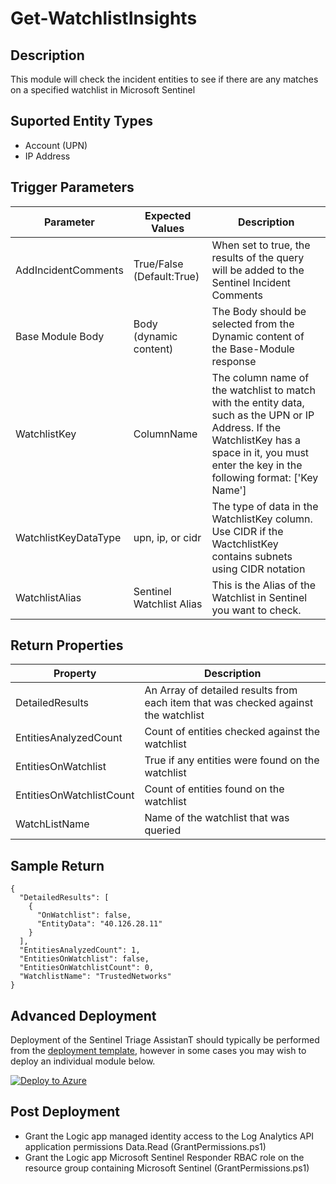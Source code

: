 # Get-WatchlistInsights

## Description
This module will check the incident entities to see if there are any matches on a specified watchlist in Microsoft Sentinel

## Suported Entity Types
* Account (UPN)
* IP Address

## Trigger Parameters

|Parameter|Expected Values|Description|
|---|---|---|
|AddIncidentComments|True/False (Default:True)|When set to true, the results of the query will be added to the Sentinel Incident Comments|
|Base Module Body|Body (dynamic content)|The Body should be selected from the Dynamic content of the Base-Module response|
|WatchlistKey|ColumnName|The column name of the watchlist to match with the entity data, such as the UPN or IP Address.  If the WatchlistKey has a space in it, you must enter the key in the following format: ['Key Name'] |
|WatchlistKeyDataType|upn, ip, or cidr|The type of data in the WatchlistKey column.  Use CIDR if the WactchlistKey contains subnets using CIDR notation|
|WatchlistAlias|Sentinel Watchlist Alias|This is the Alias of the Watchlist in Sentinel you want to check.|

## Return Properties

|Property|Description|
|---|---|
|DetailedResults|An Array of detailed results from each item that was checked against the watchlist|
|EntitiesAnalyzedCount|Count of entities checked against the watchlist|
|EntitiesOnWatchlist|True if any entities were found on the watchlist|
|EntitiesOnWatchlistCount|Count of entities found on the watchlist|
|WatchListName|Name of the watchlist that was queried|


## Sample Return

```
{
  "DetailedResults": [
    {
      "OnWatchlist": false,
      "EntityData": "40.126.28.11"
    }
  ],
  "EntitiesAnalyzedCount": 1,
  "EntitiesOnWatchlist": false,
  "EntitiesOnWatchlistCount": 0,
  "WatchlistName": "TrustedNetworks"
}
```

## Advanced Deployment

Deployment of the Sentinel Triage AssistanT should typically be performed from the [deployment template](/Deploy/readme.md), however in some cases you may wish to deploy an individual module below.

[![Deploy to Azure](https://aka.ms/deploytoazurebutton)](https://portal.azure.com/#create/Microsoft.Template/uri/https%3A%2F%2Fraw.githubusercontent.com%2Fbriandelmsft%2FSentinelAutomationModules%2Fmain%2FModules%2FWatchlistModule%2Fazuredeploy.json)

## Post Deployment

* Grant the Logic app managed identity access to the Log Analytics API application permissions Data.Read (GrantPermissions.ps1)
* Grant the Logic app Microsoft Sentinel Responder RBAC role on the resource group containing Microsoft Sentinel (GrantPermissions.ps1)
